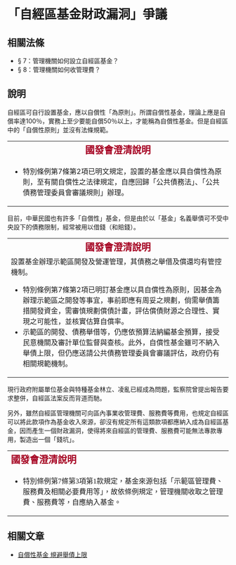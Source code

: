 # 「自經區基金財政漏洞」爭議

## 相關法條

* § 7：管理機關如何設立自經區基金？
* § 8：管理機關如何收管理費？

## 說明

自經區可自行設置基金，應以自償性「為原則」。所謂自償性基金，理論上應是自償率達100％，實務上至少要能自償50％以上，才能稱為自償性基金。但是自經區中的「自償性原則」並沒有法條規範。

<table border="0">
<tbody>
<tr>
<td style="text-align: center;"><strong><span style="font-size: 16pt; font-family: 微軟正黑體, sans-serif; color: #a50021;" lang="ZH-TW">國發會澄清說明</span></strong></td>
</tr>
<tr>
<td>
<ul>
<li>
<p>特別條例第7條第2項已明文規定，設置的基金應以具自償性為原則，至有關自償性之法律規定，自應回歸「公共債務法」、「公共債務管理委員會審議規則」辦理。</p>
</li>
</ul>
</td>
</tr>
</tbody>
</table>
目前，中華民國也有許多「自償性」基金，但是由於以「基金」名義舉債可不受中央設下的債務限制，經常被用以借錢（和賠錢）。
<table border="0">
<tbody>
<tr>
<td style="text-align: center;"><strong><span style="font-size: 16pt; font-family: 微軟正黑體, sans-serif; font-style: normal; font-variant: normal; line-height: normal; color: #a50021;" lang="ZH-TW">國發會澄清說明</span></strong></td>
</tr>
<tr>
<td>設置基金辦理示範區開發及營運管理，其債務之舉借及償還均有管控機制。<br />
<ul>
<li>特別條例第7條第2項已明訂基金應以具自償性為原則，因基金為辦理示範區之開發等事宜，事前即應有周妥之規劃，倘需舉債籌措開發資金，需審慎規劃償債計畫，評估償債財源之合理性、實現之可能性，並核實估算自償率。</li>
<li>示範區的開發、債務舉借等，仍應依預算法納編基金預算，接受民意機關及審計單位監督與查核。此外，自償性基金雖可不納入舉債上限，但仍應送請公共債務管理委員會審議評估，政府仍有相關規範機制。</li>
</ul>
</td>
</tr>
</tbody>
</table>

現行政府附屬單位基金與特種基金林立、凌亂已經成為問題，監察院曾提出報告要求整併，自經區法案反而背道而馳。

另外，雖然自經區管理機關可向區內事業收管理費、服務費等費用，也規定自經區可以將此款項作為基金收入來源，卻沒有規定所有這類款項都應納入成為自經區基金，因而產生一個財政漏洞，使得將來自經區的管理費、服務費可能無法專款專用，製造出一個「錢坑」。

<table border="0">
<tbody>
<tr>
<td><strong style="text-align: center;"><span style="font-size: 16pt; font-family: 微軟正黑體, sans-serif; color: #a50021;" lang="ZH-TW">國發會澄清說明</span></strong></td>
</tr>
<tr>
<td>
<ul>
<li><span style="font-size: 12pt; font-family: 新細明體;"><span lang="ZH-TW">特別條例第</span>7<span lang="ZH-TW">條第</span>3<span lang="ZH-TW">項第</span>1<span lang="ZH-TW">款規定</span><span lang="ZH-TW">，</span></span><span style="font-size: 14pt; font-family: 微軟正黑體, sans-serif;" lang="ZH-TW"><span style="font-size: 12pt; font-family: 新細明體;">基金來源包括「示範區管理費、服務費及相關必要費用等」，故依條例規定，管理機關收取之管理費、服務費等，自應納入基金。</span></li>
</ul>
</td>
</tr>
</tbody>
</table>

## 相關文章

* [自償性基金 規避舉債上限](http://www.coolloud.org.tw/node/24251)
